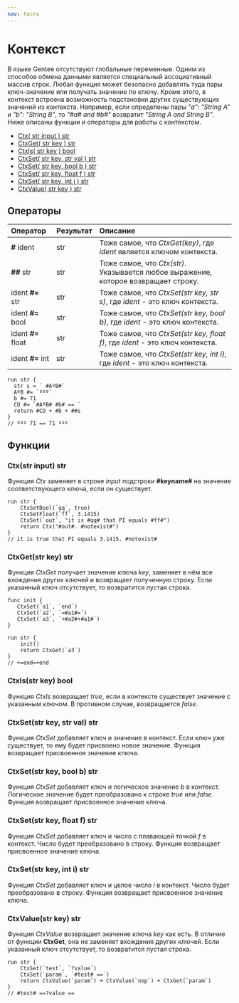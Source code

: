 ```yaml
---
nav: tocru
---
```


# Контекст

В языке Gentee отсутствуют глобальные переменные. Одним из способов обмена данными является специальный ассоциативный массив строк. Любая функция может безопасно добавлять туда пары ключ-значение или получать значение по ключу. Кроме этого, в контекст встроена возможность подстановки других существующих значений из контекста. Например, если определены пары _"a": "String A"_ и _"b": "String B"_, то _"\#a\# and \#b\#"_ возвратит _"String A and String B"_. Ниже описаны функции и операторы для работы с контекстом.

* [Ctx\( str input \) str](context.md#ctxstr-input-str)
* [CtxGet\( str key \) str](context.md#ctxgetstr-key-str)
* [CtxIs\( str key \) bool](context.md#ctxisstr-key-bool)
* [CtxSet\( str key, str val \) str](context.md#ctxsetstr-key-str-val-str)
* [CtxSet\( str key, bool b \) str](context.md#ctxsetstr-key-bool-b-str)
* [CtxSet\( str key, float f \) str](context.md#ctxsetstr-key-float-f-str)
* [CtxSet\( str key, int i \) str](context.md#ctxsetstr-key-int-i-str)
* [CtxValue\( str key \) str](context.md#ctxvaluestr-key-str)

## Операторы

| Оператор | Результат | Описание |
| :--- | :--- | :--- |
| **\#** ident | str | Тоже самое, что _CtxGet\(key\)_, где _ident_ является ключом контекста. |
| **\#\#** str | str | Тоже самое, что _Ctx\(str\)_. Указывается любое выражение, которое возвращает строку. |
| ident **\#=** str | str | Тоже самое, что _CtxSet\(str key, str s\)_, где _ident_ - это ключ контекста. |
| ident **\#=** bool | str | Тоже самое, что _CtxSet\(str key, bool b\)_, где _ident_ - это ключ контекста. |
| ident **\#=** float | str | Тоже самое, что _CtxSet\(str key, float f\)_, где _ident_ - это ключ контекста. |
| ident **\#=** int | str | Тоже самое, что _CtxSet\(str key, int i\)_, где _ident_ - это ключ контекста. |

```text
run str {
  str s = ` #AºB#`
  AºB #= `ººº`
  b #= 71
  CD #= `#AºB# #b# == ` 
  return #CD + #b + ##s
}
// ººº 71 == 71 ººº
```

## Функции

### Ctx\(str input\) str

Функция _Ctx_ заменяет в строке _input_ подстроки **\#keyname\#** на значение соответствующего ключа, если он существует.

```text
run str {
    CtxSetBool(`qq`, true)
    CtxSetFloat(`ff`, 3.1415)
    CtxSet(`out`, "it is #qq# that PI equals #ff#")
    return Ctx("#out#. #notexist#")
}
// it is true that PI equals 3.1415. #notexist#
```

### CtxGet\(str key\) str

Функция _CtxGet_ получает значение ключа _key_, заменяет в нём все вхождения других ключей и возвращает полученную строку. Если указанный ключ отсутствует, то возвратится пустая строка.

```text
func init {
   CtxSet(`a1`, `end`)
   CtxSet(`a2`, `=#a1#=`)
   CtxSet(`a3`, `+#a2#+#a1#`)
}

run str {
    init()
    return CtxGet(`a3`)
}
// +=end=+end
```

### CtxIs\(str key\) bool

Функция _CtxIs_ возвращает _true_, если в контексте существует значение с указанным ключом. В противном случае, возвращается _false_.

### CtxSet\(str key, str val\) str

Функция _CtxSet_ добавляет ключ и значение в контекст. Если ключ уже существует, то ему будет присвоено новое значение. Функция возвращает присвоенное значение ключа.

### CtxSet\(str key, bool b\) str

Функция _CtxSet_ добавляет ключ и логическое значение _b_ в контекст. Логическое значение будет преобразовано к строке _true_ или _false_. Функция возвращает присвоенное значение ключа.

### CtxSet\(str key, float f\) str

Функция _CtxSet_ добавляет ключ и число с плавающей точкой _f_ в контекст. Число будет преобразовано в строку. Функция возвращает присвоенное значение ключа.

### CtxSet\(str key, int i\) str

Функция _CtxSet_ добавляет ключ и целое число _i_ в контекст. Число будет преобразовано в строку. Функция возвращает присвоенное значение ключа.

### CtxValue\(str key\) str

Функция _CtxValue_ возвращает значение ключа _key_ как есть. В отличие от функции **CtxGet**, она не заменяет вхождения других ключей. Если указанный ключ отсутствует, то возвратится пустая строка.

```text
run str {
    CtxSet(`test`, `?value`)
    CtxSet(`param`, `#test# ==`)
    return CtxValue(`param`) + CtxValue(`nop`) + CtxGet(`param`)
}
// #test# ==?value ==
```


